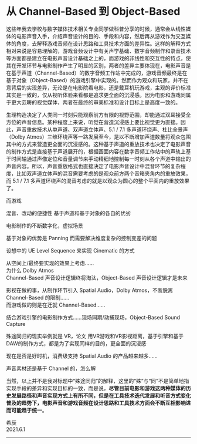 # 从 Channel-Based 到 Object-Based

这些年我去学校与数字媒体技术相关专业同学做科普分享的时候，通常会从线性媒体的电影声音入手，介绍声音设计的目的、手段和内容，然后再从游戏作为交互媒体的角度，去解释游戏音频在设计思路和工具技术方面的差异性。这样的解释方式相对来说是容易理解的，游戏音频设计中有关声学基础、数字音频制作和录音技术等方面都是建立在电影声音设计基础之上的，而游戏的非线性和交互性的特点，使其在开发环节与电影制作产生了明显的区别，两者的差异主要体现在，电影声音是在基于声道（Channel-Based）的数字音频工作站中完成的，游戏音频最终是在基于对象（Object-Based）的游戏引擎中实现的。然而作为观众和玩家，并不在意背后的实现差异，无论是在电影院看电影，还是戴耳机玩游戏，主观的评价标准其实是一致的，仅从视听体验来看都是追求更全面的沉浸感。因为电影和游戏同属于更大范畴的视觉媒体，两者在最终的审美标准和设计目标上是高度一致的。


生理构造决定了人类同一时刻只能观察前方有限的视野范围，却能通过双耳接受全方位的声音信息。某种程度上来说，听觉在营造沉浸感上要比视觉更为直接。因此，声音重放技术从单声道、双声道立体声、5.1 / 7.1 多声道环绕声、杜比全景声（Dolby Atmos）三维环绕声等一路发展至今，是以不断增加声道数量将观众包围其中的方式来营造更全面的沉浸感的。这种基于声道的重放技术也决定了电影声音的制作方式是直接基于声道展开的，根据画面内容在数字音频工作站中的声轨上基于时间轴通过声像定位和音量调节来手动精细地控制每一时刻从各个声道中输出的声音内容。所以，声音重放格式也直接决定了电影声音设计中混音环节的复杂程度，比如双声道立体声的混音需要考虑的是观众前方两个音箱夹角内的重放效果，而 5.1 / 7.1 多声道环绕声的混音考虑的就是以观众为圆心的整个平面内的重放效果了。

而游戏


混音、改动的便捷性
基于声道和基于对象的各自的优劣

电影制作的不断数字化，虚拟场景

基于对象的优势是 Panning
而需要解决维度复杂的控制变差的问题

设想中的 UE Level Sequence 来实现 Cinematic 的方式

从空间上/最终要实现的效果上考虑……  
为什么 Dolby Atmos  
Channel-Based 声音设计逻辑终将淘汰，Object-Based 声音设计逻辑才是未来  

影视在做的事，从制作环节引入 Spatial Audio，Dolby Atmos，不断脱离 Channel-Based 的限制……  
而游戏做的则是在迁就 Channel-Based……

结合游戏引擎的电影制作方式……现场同期/动捕现场，Object-Based Sound Capture

殊途同归的现实举例就是 VR，论文
用VR游戏和VR影视距离，基于引擎和基于DAW的制作方式，都是为了实现同样的目的，更全面的沉浸感

现在是否是好时机，消费级支持 Spatial Audio 的产品越来越多……

声音素材还是基于 Channel 的，怎么解


当然，以上并不是我对标题中“殊途同归”的解释，这里的“殊”与“同”不是简单地指实现手段的差异和实现目标的一致，而是说，**尽管目前电影和游戏这两种媒体的历史发展路径和声音实现方式上有所不同，但是在工具技术迭代发展和听音方式变化普及的趋势下，电影声音和游戏音频在设计思路和工具技术方面会不断互相影响进而可能趋于统一**。


希辰  
2021.6.1

---